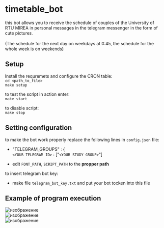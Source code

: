 # timetable_bot

  this bot allows you to receive the schedule of couples of the University of RTU MIREA in personal messages in the telegram messenger in the form of cute pictures.
<br><br>
  (The schedule for the next day on weekdays at 0:45, the schedule for the whole week is on weekends)


## Setup
Install the requremets and configure the CRON table: <br>
  `cd <path_to_file>` <br>
  `make setup`

to test the script in action enter:<br>
  `make start`
  
to disable script:<br>
  `make stop`
  
## Setting configuration
  to make the bot work properly replace the following lines in `config.json` file:<br>
  * "TELEGRAM_GROUPS" : {<br>
        `<YOUR TELEGRAM ID>` : ["`<YOUR STUDY GROUP>`"]<br>

  * edit `FONT_PATH`, `SCRIPT_PATH` to the <b>propper path</b>
  
  to insert telegram bot key:
  * make file `telegram_bot_key.txt` and put your bot tocken into this file
  
## Example of program execution
![изображение](https://user-images.githubusercontent.com/16050682/161161953-d8489159-f5a6-4939-98d0-bbd9985afba6.png)
<br>
![изображение](https://user-images.githubusercontent.com/16050682/161161972-2775ee78-b66c-4804-aae2-c743a1a1bbbb.png)
<br>
![изображение](https://user-images.githubusercontent.com/16050682/161161996-7db13667-68be-4753-bc80-01161ee3bc13.png)

